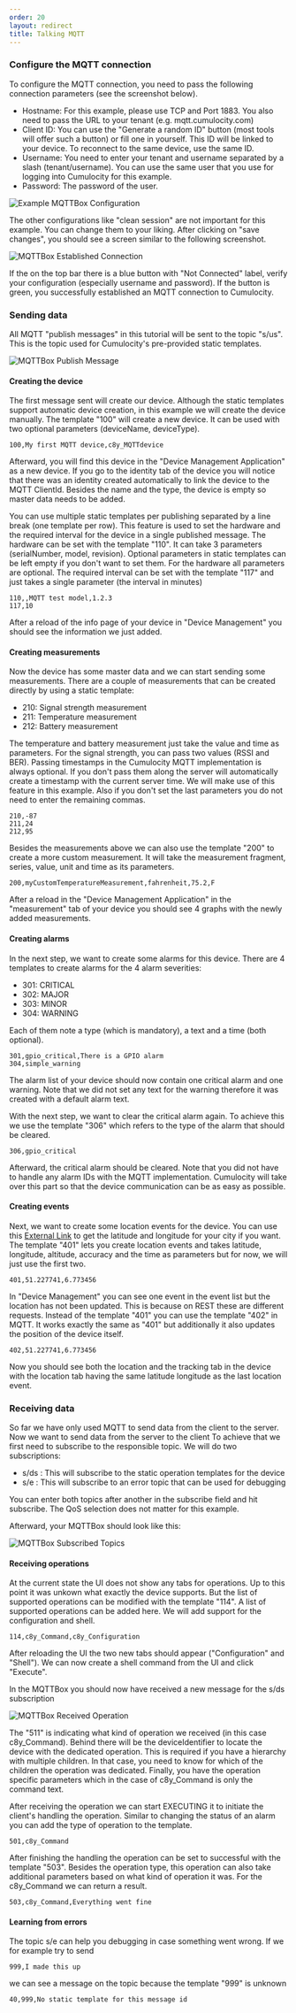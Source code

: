 ```yaml
---
order: 20
layout: redirect
title: Talking MQTT
---
```


### Configure the MQTT connection

To configure the MQTT connection, you need to pass the following connection parameters (see the screenshot below).
* Hostname: For this example, please use TCP and Port 1883. You also need to pass the URL to your tenant (e.g. mqtt.cumulocity.com)
* Client ID: You can use the "Generate a random ID" button (most tools will offer such a button) or fill one in yourself. This ID will be linked to your device. To reconnect to the same device, use the same ID.
* Username: You need to enter your tenant and username separated by a slash (tenant/username). You can use the same user that you use for logging into Cumulocity for this example.
* Password: The password of the user.

![Example MQTTBox Configuration](/guides/images/mqtt/mqttBoxConfig.png)

The other configurations like "clean session" are not important for this example. You can change them to your liking. After clicking on "save changes", you should see a screen similar to the following screenshot.

![MQTTBox Established Connection](/guides/images/mqtt/mqttBoxSuccess.png)

If the on the top bar there is a blue button with "Not Connected" label, verify your configuration (especially username and password). If the button is green, you successfully established an MQTT connection to Cumulocity.

### Sending data

All MQTT "publish messages" in this tutorial will be sent to the topic "s/us". This is the topic used for Cumulocity's pre-provided static templates.

![MQTTBox Publish Message](/guides/images/mqtt/mqttBoxPublish.png)

#### Creating the device

The first message sent will create our device. Although the static templates support automatic device creation, in this example we will create the device manually. The template "100" will create a new device. It can be used with two optional parameters (deviceName, deviceType).

```
100,My first MQTT device,c8y_MQTTdevice
```

Afterward, you will find this device in the "Device Management Application" as a new device. If you go to the identity tab of the device you will notice that there was an identity created automatically to link the device to the MQTT ClientId.
Besides the name and the type, the device is empty so master data needs to be added.

You can use multiple static templates per publishing separated by a line break (one template per row).
This feature is used to set the hardware and the required interval for the device in a single published message.
The hardware can be set with the template "110". It can take 3 parameters (serialNumber, model, revision). Optional parameters in static templates can be left empty if you don't want to set them. For the hardware all parameters are optional.
The required interval can be set with the template "117" and just takes a single parameter (the interval in minutes)

```
110,,MQTT test model,1.2.3
117,10
```

After a reload of the info page of your device in "Device Management" you should see the information we just added.

#### Creating measurements

Now the device has some master data and we can start sending some measurements.
There are a couple of measurements that can be created directly by using a static template:
* 210: Signal strength measurement
* 211: Temperature measurement
* 212: Battery measurement

The temperature and battery measurement just take the value and time as parameters. For the signal strength, you can pass two values (RSSI and BER). Passing timestamps in the Cumulocity MQTT implementation is always optional. If you don't pass them along the server will automatically create a timestamp with the current server time.
We will make use of this feature in this example. Also if you don't set the last parameters you do not need to enter the remaining commas.

```
210,-87
211,24
212,95
```

Besides the measurements above we can also use the template "200" to create a more custom measurement. It will take the measurement fragment, series, value, unit and time as its parameters.

```
200,myCustomTemperatureMeasurement,fahrenheit,75.2,F
```

After a reload in the "Device Management Application"  in the "measurement" tab of your device you should see 4 graphs with the newly added measurements.

#### Creating alarms

In the next step, we want to create some alarms for this device. There are 4 templates to create alarms for the 4 alarm severities:
* 301: CRITICAL
* 302: MAJOR
* 303: MINOR
* 304: WARNING

Each of them note a type (which is mandatory), a text and a time (both optional).

```
301,gpio_critical,There is a GPIO alarm
304,simple_warning
```

The alarm list of your device should now contain one critical alarm and one warning.
Note that we did not set any text for the warning therefore it was created with a default alarm text.

With the next step, we want to clear the critical alarm again.
To achieve this we use the template "306" which refers to the type of the alarm that should be cleared.

```
306,gpio_critical
```

Afterward, the critical alarm should be cleared.
Note that you did not have to handle any alarm IDs with the MQTT implementation. Cumulocity will take over this part so that the device communication can be as easy as possible.

#### Creating events

Next, we want to create some location events for the device. You can use this [External Link](http://www.latlong.net/) to get the latitude and longitude for your city if you want.
The template "401" lets you create location events and takes latitude, longitude, altitude, accuracy and the time as parameters but for now, we will just use the first two.

```
401,51.227741,6.773456
```

In "Device Management" you can see one event in the event list but the location has not been updated. This is because on REST these are different requests. Instead of the template "401" you can use the template "402" in MQTT. It works exactly the same as "401" but additionally it also updates the position of the device itself.

```
402,51.227741,6.773456
```

Now you should see both the location and the tracking tab in the device with the location tab having the same latitude longitude as the last location event.


### Receiving data

So far we have only used MQTT to send data from the client to the server. Now we want to send data from the server to the client
To achieve that we first need to subscribe to the responsible topic. We will do two subscriptions:
* s/ds : This will subscribe to the static operation templates for the device
* s/e :  This will subscribe to an error topic that can be used for debugging

You can enter both topics after another in the subscribe field and hit subscribe. The QoS selection does not matter for this example.

Afterward, your MQTTBox should look like this:

![MQTTBox Subscribed Topics](/guides/images/mqtt/mqttBoxAfterSubscribe.png)

#### Receiving operations

At the current state the UI does not show any tabs for operations. Up to this point it was unkown what exactly the device supports. But the list of supported operations can be modified with the template "114". A list of supported operations can be added here. 
We will add support for the configuration and shell.


```
114,c8y_Command,c8y_Configuration
```

After reloading the UI the two new tabs should appear ("Configuration" and "Shell").
We can now create a shell command from the UI and click "Execute".

In the MQTTBox you should now have received a new message for the s/ds subscription

![MQTTBox Received Operation](/guides/images/mqtt/mqttBoxReceivedOperation.png)

The "511" is indicating what kind of operation we received (in this case c8y_Command). Behind there will be the deviceIdentifier to locate the device with the dedicated operation. This is required if you have a hierarchy with multiple children. In that case, you need to know for which of the children the operation was dedicated.
Finally, you have the operation specific parameters which in the case of c8y_Command is only the command text.

After receiving the operation we can start EXECUTING  it to initiate the client's handling the operation. Similar to changing the status of an alarm you can add the type of operation to the template.

```
501,c8y_Command
```

After finishing the handling the operation can be set to successful with the template "503".
Besides the operation type, this operation can also take additional parameters based on what kind of operation it was. For the c8y_Command we can return a result.

```
503,c8y_Command,Everything went fine
```

#### Learning from errors

The topic s/e can help you debugging in case something went wrong.
If we for example try to send

```
999,I made this up
```

we can see a message on the topic because the template "999" is unknown

```
40,999,No static template for this message id
```
